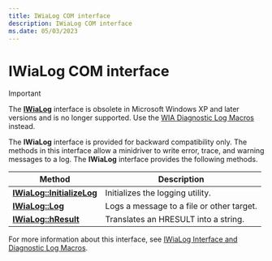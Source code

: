 ```yaml
---
title: IWiaLog COM interface
description: IWiaLog COM interface
ms.date: 05/03/2023
---
```


# IWiaLog COM interface

> [!IMPORTANT]
> The [**IWiaLog**](/windows-hardware/drivers/ddi/wia_lh/nn-wia_lh-iwialog) interface is obsolete in Microsoft Windows XP and later versions and is no longer supported. Use the [WIA Diagnostic Log Macros](wia-diagnostic-log-macros.md) instead.

The **IWiaLog** interface is provided for backward compatibility only. The methods in this interface allow a minidriver to write error, trace, and warning messages to a log. The **IWiaLog** interface provides the following methods.

| Method | Description |
|--|--|
| [**IWiaLog::InitializeLog**](/windows-hardware/drivers/ddi/wia_lh/nf-wia_lh-iwialog-initializelog) | Initializes the logging utility. |
| [**IWiaLog::Log**](/windows-hardware/drivers/ddi/wia_lh/nf-wia_lh-iwialog-log) | Logs a message to a file or other target. |
| [**IWiaLog::hResult**](/windows-hardware/drivers/ddi/wia_lh/nf-wia_lh-iwialog-hresult) | Translates an HRESULT into a string. |

For more information about this interface, see [IWiaLog Interface and Diagnostic Log Macros](/windows-hardware/drivers/ddi/_image/index).
